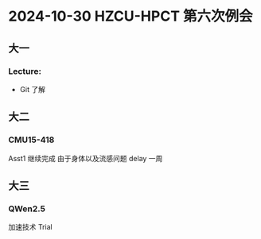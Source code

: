 # 2024-10-30 HZCU-HPCT 第六次例会  

## 大一

### Lecture:

- Git 了解

## 大二

### CMU15-418

Asst1 继续完成 由于身体以及流感问题 delay 一周

## 大三

### QWen2.5 

加速技术 Trial
